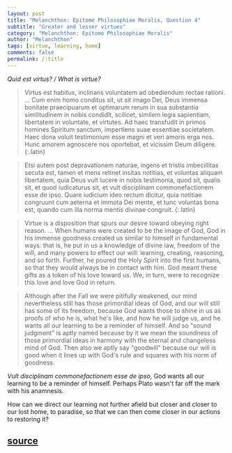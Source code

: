 ```yaml
---
layout: post
title: "Melanchthon: Epitome Philosophiae Moralis, Question 4"
subtitle: "Greater and lesser virtues"
category: "Melanchthon: Epitome Philosophiae Moralis"
author: "Melanchthon"
tags: [virtue, learning, home]
comments: false
permalink: /:title
---
```


*Quid est virtus? / What is virtue?*

> Virtus est habitus, inclinans voluntatem ad obediendum rectae rationi. ... Cum enim homo conditus sit, ut sit imago Dei, Deus immensa bonitate praecipuarum et optimarum rerum in sua substantia similitudinem in nobis condidit, scilicet, similem legis sapientiam, libertatem in voluntate, et virtutes. Ad haec transfudit in primos homines Spiritum sanctum, impertiens suae essentiae societatem. Haec dona voluit testimonium esse magni et veri amoris erga nos. Hunc amorem agnoscere nos oportebat, et vicissim Deum diligere.
{:.latin}

> Etsi autem post depravationem naturae, ingens et tristis imbecillitas secuta est, tamen et mens retinet insitas notitias, et voluntas aliquam libertatem, quia Deus vult lucere in nobis testimonia, quod sit, qualis sit, et quod iudicaturus sit, et vult disciplinam commonefactionem esse de ipso. Quare iudicium ideo rectum dicitur, quia notitiae congruunt cum aeterna et immota Dei mente, et tunc voluntas bona est, quando cum illa norma mentis divinae congruit.
{:.latin}

> Virtue is a disposition that spurs our desire toward obeying right reason. ... When humans were created to be the image of God, God in his immense goodness created us similar to himself in fundamental ways: that is, he put in us a knowledge of divine law, freedom of the will, and many powers to effect our will: learning, creating, reasoning, and so forth. Further, he poured the Holy Spirit into the first humans, so that they would always be in contact with him. God meant these gifts as a token of his love toward us. We, in turn, were to recognize this love and love God in return.

> Although after the Fall we were pitifully weakened, our mind nevertheless still has those primordial ideas of God, and our will still has some of its freedom, because God wants those to shine in us as proofs of who he is, what he's like, and how he will judge us, and he wants all our learning to be a reminder of himself. And so "sound judgment" is aptly named because by it we mean the soundness of those primordial ideas in harmony with the eternal and changeless mind of God. Then also we aptly say "goodwill" because our will is good when it lines up with God's rule and squares with his norm of goodness.

*Vult disciplinam commonefactionem esse de ipso,* God wants all our learning to be a reminder of himself. Perhaps Plato wasn't far off the mark with his anamnesis.

How can we direct our learning not further afield but closer and closer to our lost home, to paradise, so that we can then come closer in our actions to restoring it?

<h2 class="post-source"><a href="https://books.google.com/books?id=RBw8AAAAcAAJ&pg=PA30"><i class="fas fa-book" aria-hidden="true"></i> source</a></h2>
